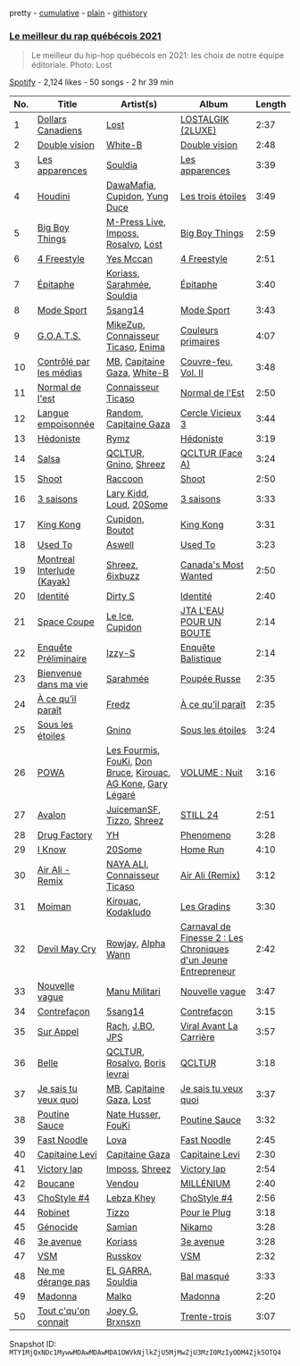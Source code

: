 pretty - [cumulative](/playlists/cumulative/37i9dQZF1DXcTuHVFoulvZ.md) - [plain](/playlists/plain/37i9dQZF1DXcTuHVFoulvZ) - [githistory](https://github.githistory.xyz/mackorone/spotify-playlist-archive/blob/main/playlists/plain/37i9dQZF1DXcTuHVFoulvZ)

### [Le meilleur du rap québécois 2021 ](https://open.spotify.com/playlist/37i9dQZF1DXcTuHVFoulvZ)

> Le meilleur du hip\-hop québécois en 2021: les choix de notre équipe éditoriale. Photo: Lost

[Spotify](https://open.spotify.com/user/spotify) - 2,124 likes - 50 songs - 2 hr 39 min

| No. | Title | Artist(s) | Album | Length |
|---|---|---|---|---|
| 1 | [Dollars Canadiens](https://open.spotify.com/track/5wARoeQdrxp8lnJ6AzBTY0) | [Lost](https://open.spotify.com/artist/5Pd7zqwUqC1INMJAT2Df7b) | [LOSTALGIK \(2LUXE\)](https://open.spotify.com/album/1hCxmaFKOjRfj0dGieA2IK) | 2:37 |
| 2 | [Double vision](https://open.spotify.com/track/5b8ejMaA6qpep9IdAS2EKe) | [White\-B](https://open.spotify.com/artist/2HnpdXm17xsrVYtmsf7CHM) | [Double vision](https://open.spotify.com/album/2gSKjDu2BgrXnrcKryoz1o) | 2:48 |
| 3 | [Les apparences](https://open.spotify.com/track/5AgzQ7UOy6Hp7CccataLlw) | [Souldia](https://open.spotify.com/artist/6ekcMUMZoiX2HBbQGZgNh1) | [Les apparences](https://open.spotify.com/album/7p9odfzi49mR3oNOZX3kx0) | 3:39 |
| 4 | [Houdini](https://open.spotify.com/track/2ptGO7wZZEewt7G3AA9QuN) | [DawaMafia](https://open.spotify.com/artist/5yhoElw9gCKKsOAK1mmgHJ), [Cupidon](https://open.spotify.com/artist/5iLIhZFtUFijzNwplwZtlV), [Yung Duce](https://open.spotify.com/artist/3xR8mAOFhKZZ8V89C4RWrl) | [Les trois étoiles](https://open.spotify.com/album/1nGLg9pTyHuSAm5j4fGiF6) | 3:49 |
| 5 | [Big Boy Things](https://open.spotify.com/track/6N19wBDJfylFojLYJ7hNfe) | [M\-Press Live](https://open.spotify.com/artist/5nJC0rvHpmXz7JLNE9kf6v), [Imposs](https://open.spotify.com/artist/7jAs3bSFCCU88rzme8E9fz), [Rosalvo](https://open.spotify.com/artist/6AWsl1xDv2sVXnWjBPgR7q), [Lost](https://open.spotify.com/artist/5Pd7zqwUqC1INMJAT2Df7b) | [Big Boy Things](https://open.spotify.com/album/44hF4hdSHeGdP5Tpz2FIQR) | 2:59 |
| 6 | [4 Freestyle](https://open.spotify.com/track/7iwVomN3kJh4qTjCAOlZnS) | [Yes Mccan](https://open.spotify.com/artist/4jZA2jnUB8cz6EgOto9sMS) | [4 Freestyle](https://open.spotify.com/album/0N8iFVEWhVVXla6ASyOa2m) | 2:51 |
| 7 | [Épitaphe](https://open.spotify.com/track/2HaEfEful55EwS8hEhf97k) | [Koriass](https://open.spotify.com/artist/4aLij7W6aqtpsRriCSjGLq), [Sarahmée](https://open.spotify.com/artist/7icPanI4wjZVQCkvaUMWLX), [Souldia](https://open.spotify.com/artist/6ekcMUMZoiX2HBbQGZgNh1) | [Épitaphe](https://open.spotify.com/album/6JRlEReTZNIOoiY7k3XoBF) | 3:40 |
| 8 | [Mode Sport](https://open.spotify.com/track/7F2rFPdTvgohQMEuAi19VY) | [5sang14](https://open.spotify.com/artist/6XM5SrUaWM5XJwV55eHW2s) | [Mode Sport](https://open.spotify.com/album/2I2jFgR5ElbtnEco6NyXMm) | 3:43 |
| 9 | [G.O.A.T.S.](https://open.spotify.com/track/11ZF1nEGhkEkqSXQV8fdum) | [MikeZup](https://open.spotify.com/artist/3kmw1yvcUhvPD3pDz8hOVk), [Connaisseur Ticaso](https://open.spotify.com/artist/6Z7e35747Ty7EmmcOaKa8o), [Enima](https://open.spotify.com/artist/47cHAE0NFwzGOlc3L4oszT) | [Couleurs primaires](https://open.spotify.com/album/1WVNY4GQrxTg3ckth2BpKT) | 4:07 |
| 10 | [Contrôlé par les médias](https://open.spotify.com/track/57xb3fwKUjmvmvzmGbiXW4) | [MB](https://open.spotify.com/artist/2v1aABncTZrtkXA84ZqtyU), [Capitaine Gaza](https://open.spotify.com/artist/3MHoGWYHorYV0tblzQ1Nzj), [White\-B](https://open.spotify.com/artist/2HnpdXm17xsrVYtmsf7CHM) | [Couvre\-feu, Vol\. II](https://open.spotify.com/album/4y93plf7iE9IxT9OW4Zbaq) | 3:48 |
| 11 | [Normal de l'est](https://open.spotify.com/track/3rsdpReUT8z9IkY1HCA72h) | [Connaisseur Ticaso](https://open.spotify.com/artist/6Z7e35747Ty7EmmcOaKa8o) | [Normal de l'Est](https://open.spotify.com/album/0klnKx0f9LC9KhlqdJThQX) | 2:50 |
| 12 | [Langue empoisonnée](https://open.spotify.com/track/6SUobbATRGwBGdQytjYAA6) | [Random](https://open.spotify.com/artist/20JaTdfk3frqSwaYIf0ko8), [Capitaine Gaza](https://open.spotify.com/artist/3MHoGWYHorYV0tblzQ1Nzj) | [Cercle Vicieux 3](https://open.spotify.com/album/0ZYkKutre14v6LCaeNQsOw) | 3:44 |
| 13 | [Hédoniste](https://open.spotify.com/track/4IpvQqD75gY8dYyBvSl5rx) | [Rymz](https://open.spotify.com/artist/3dN1EUAKOFCUBPFXRUdqKu) | [Hédoniste](https://open.spotify.com/album/1EldR7BfyRjouqNteZ0gp3) | 3:19 |
| 14 | [Salsa](https://open.spotify.com/track/3gpLuDK2e2Uo8mpQPFGmWO) | [QCLTUR](https://open.spotify.com/artist/1MIeDvwSEypeVjyu3buPFx), [Gnino](https://open.spotify.com/artist/1VPvcnbxLcj35spm27pJHz), [Shreez](https://open.spotify.com/artist/0qNrNX9FKJM0ZJFbcbMlMp) | [QCLTUR \(Face A\)](https://open.spotify.com/album/0T70E74CsGUy4Gwd26W2G3) | 3:24 |
| 15 | [Shoot](https://open.spotify.com/track/3r3R0BMo2MlfOjKfrW8LS9) | [Raccoon](https://open.spotify.com/artist/7nzgBxjw2Co88MGWjMnl4c) | [Shoot](https://open.spotify.com/album/473m9WWUSkZ5BHNoUqvOiQ) | 2:50 |
| 16 | [3 saisons](https://open.spotify.com/track/7qppWvyQ9uw2TPAlHNzp4H) | [Lary Kidd](https://open.spotify.com/artist/1dHfOiwJsDtNzIIrsQgXtX), [Loud](https://open.spotify.com/artist/5DXzQwj6Kgr5kBjVlYdSHo), [20Some](https://open.spotify.com/artist/5XexJCqZgI59ntWjW3p8jQ) | [3 saisons](https://open.spotify.com/album/3hNE9lZZ7U5EQxYCCZh3zT) | 3:33 |
| 17 | [King Kong](https://open.spotify.com/track/3J9CvtVVRaomdBWWEYiLYw) | [Cupidon](https://open.spotify.com/artist/5iLIhZFtUFijzNwplwZtlV), [Boutot](https://open.spotify.com/artist/7HFhi8w52p30roEfUmV7Mh) | [King Kong](https://open.spotify.com/album/61n4lj5gh4PmPHJlJS9MJ2) | 3:31 |
| 18 | [Used To](https://open.spotify.com/track/78YZ9bEddQIMfzNR6BtMp0) | [Aswell](https://open.spotify.com/artist/7ircrxU9ilF88T3dfIP6yc) | [Used To](https://open.spotify.com/album/6Cl3xeajoIdfHdkqs9o9GU) | 3:23 |
| 19 | [Montreal Interlude \(Kayak\)](https://open.spotify.com/track/7wxKsdGXp90lnM78eqxYKR) | [Shreez](https://open.spotify.com/artist/0qNrNX9FKJM0ZJFbcbMlMp), [6ixbuzz](https://open.spotify.com/artist/0esldOhgJb5AkjUre9EgLk) | [Canada's Most Wanted](https://open.spotify.com/album/23cAierj7k3uVapTjJOQ05) | 2:50 |
| 20 | [Identité](https://open.spotify.com/track/52xnR79InS2C08m78XNqPM) | [Dirty S](https://open.spotify.com/artist/3uCVM65wRFP6MB5i44HybA) | [Identité](https://open.spotify.com/album/55Oq7exFbFnFtznm5tA4GE) | 2:40 |
| 21 | [Space Coupe](https://open.spotify.com/track/3e1inlK79n2v9CB0p4yW8D) | [Le Ice](https://open.spotify.com/artist/5Tz7QkwRnEvV0MpWhLdDFI), [Cupidon](https://open.spotify.com/artist/5iLIhZFtUFijzNwplwZtlV) | [JTA L'EAU POUR UN BOUTE](https://open.spotify.com/album/4bYSMXteWsNtvTCHfQPthj) | 2:14 |
| 22 | [Enquête Préliminaire](https://open.spotify.com/track/6hsCe1aeXX2ewBnibLrkcO) | [Izzy\-S](https://open.spotify.com/artist/76DXtaWMXZQbRZUHkQEdDQ) | [Enquête Balistique](https://open.spotify.com/album/3HnBansKikHJY2g6OkJ3Yx) | 2:14 |
| 23 | [Bienvenue dans ma vie](https://open.spotify.com/track/6492iA3gQgrh0KsTOwI06S) | [Sarahmée](https://open.spotify.com/artist/7icPanI4wjZVQCkvaUMWLX) | [Poupée Russe](https://open.spotify.com/album/5tY1P4kKvOPwipS8q0jbCD) | 2:35 |
| 24 | [À ce qu’il paraît](https://open.spotify.com/track/7o5n1yULlJWj2WoQ6EyRQo) | [Fredz](https://open.spotify.com/artist/6vclJnUiJ9D7IW0OP54MFT) | [À ce qu’il paraît](https://open.spotify.com/album/1aavcfCtKeyPgyYkM7Gfar) | 2:35 |
| 25 | [Sous les étoiles](https://open.spotify.com/track/2kkkIDj5jtz0Owk7FbLH7d) | [Gnino](https://open.spotify.com/artist/03sPkUqjLbCXdxu3e46T3H) | [Sous les étoiles](https://open.spotify.com/album/2ww313PwiVn6jHoWG4Z8yb) | 3:24 |
| 26 | [POWA](https://open.spotify.com/track/663bEzp9AqRYRu6El75zat) | [Les Fourmis](https://open.spotify.com/artist/6MU6nuCI2Sw7gDhcN0Kie1), [FouKi](https://open.spotify.com/artist/3IMC79WXhjXUkDHhpsSN8n), [Don Bruce](https://open.spotify.com/artist/0QYiwxs5jjezuZ8fMXPHia), [Kirouac](https://open.spotify.com/artist/6w8havv68HkDeiH6Tei3bt), [AG Kone](https://open.spotify.com/artist/69MNJSQ5jYSmYDrQwURImA), [Gary Légaré](https://open.spotify.com/artist/0tZe6r9JhHERezk2nVGFGf) | [VOLUME : Nuit](https://open.spotify.com/album/6h0VpErsCdTGbIGhMM4htX) | 3:16 |
| 27 | [Avalon](https://open.spotify.com/track/5WP7fIhGPXgf4bx4uipzAr) | [JuicemanSF](https://open.spotify.com/artist/7lmOPad5dsOfryNQB2sDay), [Tizzo](https://open.spotify.com/artist/0NAWq4CW7DxGwgIm1Ock5C), [Shreez](https://open.spotify.com/artist/0qNrNX9FKJM0ZJFbcbMlMp) | [STILL 24](https://open.spotify.com/album/7JjSXuEKJREw2zDwI3iOb7) | 2:51 |
| 28 | [Drug Factory](https://open.spotify.com/track/25cwy0Ze40gkeX7y2xUEPC) | [YH](https://open.spotify.com/artist/3js5jvTuoFgetWV7s8EVT5) | [Phenomeno](https://open.spotify.com/album/4SsBxJSyfnuFY7J5uJWePw) | 3:28 |
| 29 | [I Know](https://open.spotify.com/track/50eGTKo7td8i5PCNkPCmWO) | [20Some](https://open.spotify.com/artist/5XexJCqZgI59ntWjW3p8jQ) | [Home Run](https://open.spotify.com/album/2r4bTB0FAzdzUakL7yopqV) | 4:10 |
| 30 | [Air Ali \- Remix](https://open.spotify.com/track/3x56yZUaE8cWSXChC4l55e) | [NAYA ALI](https://open.spotify.com/artist/6xsuPHpz2MgwF8OhEc9ScC), [Connaisseur Ticaso](https://open.spotify.com/artist/6Z7e35747Ty7EmmcOaKa8o) | [Air Ali \(Remix\)](https://open.spotify.com/album/3Bt25kY3j7ZOcTVM20pqSz) | 3:12 |
| 31 | [Moiman](https://open.spotify.com/track/3uQbNWn5nANXbkw9HfBZwz) | [Kirouac](https://open.spotify.com/artist/6w8havv68HkDeiH6Tei3bt), [Kodakludo](https://open.spotify.com/artist/52ScNDotCN180BnXLSFiiQ) | [Les Gradins](https://open.spotify.com/album/4gRjWLWLsBAaIwx2XpfCQL) | 3:30 |
| 32 | [Devil May Cry](https://open.spotify.com/track/3iw9cmv0VuAhwLI9HPkcx6) | [Rowjay](https://open.spotify.com/artist/5qMf7CFNNQi7gb1WQb74Pc), [Alpha Wann](https://open.spotify.com/artist/7yeFMUrYTY5cAZx0GKXnti) | [Carnaval de Finesse 2 : Les Chroniques d'un Jeune Entrepreneur](https://open.spotify.com/album/6XHp29DWqSqCS2UIZislPO) | 2:42 |
| 33 | [Nouvelle vague](https://open.spotify.com/track/0ifRyZfj9oysmVpXgKmlxT) | [Manu Militari](https://open.spotify.com/artist/5hCqDsqqIaYbJhWoZ0JhaE) | [Nouvelle vague](https://open.spotify.com/album/0dEXddYdz0yGTLQjtH6TfM) | 3:47 |
| 34 | [Contrefaçon](https://open.spotify.com/track/6SAP8kowPEdLavECBflmVp) | [5sang14](https://open.spotify.com/artist/6XM5SrUaWM5XJwV55eHW2s) | [Contrefaçon](https://open.spotify.com/album/7EyGDWGVFvIOFxXFTDmVoP) | 3:15 |
| 35 | [Sur Appel](https://open.spotify.com/track/7Cdtg24cvxbEjhrZKhPUCc) | [Rach](https://open.spotify.com/artist/1Qyyc7H8E9gI5nEjWTQk7n), [J.BO](https://open.spotify.com/artist/6qfbY11F2cczEo2xrQeQBG), [JPS](https://open.spotify.com/artist/0tziQnn4fmfk5ReISVIJEN) | [Viral Avant La Carrière](https://open.spotify.com/album/42OsuC1KTnlfkSF5KlMgUW) | 3:57 |
| 36 | [Belle](https://open.spotify.com/track/1GTwuwkt4hejBcymq849Cg) | [QCLTUR](https://open.spotify.com/artist/1MIeDvwSEypeVjyu3buPFx), [Rosalvo](https://open.spotify.com/artist/6AWsl1xDv2sVXnWjBPgR7q), [Boris levrai](https://open.spotify.com/artist/44MDXreyQDVfctriHR8TgN) | [QCLTUR](https://open.spotify.com/album/4bHZOMo5sjb7SrSvaevvKy) | 3:18 |
| 37 | [Je sais tu veux quoi](https://open.spotify.com/track/2HXUTvWk5wsYIqnAgXNnOG) | [MB](https://open.spotify.com/artist/2v1aABncTZrtkXA84ZqtyU), [Capitaine Gaza](https://open.spotify.com/artist/3MHoGWYHorYV0tblzQ1Nzj), [Lost](https://open.spotify.com/artist/5Pd7zqwUqC1INMJAT2Df7b) | [Je sais tu veux quoi](https://open.spotify.com/album/7ivf5INurlB5n3b6FsSSnM) | 3:37 |
| 38 | [Poutine Sauce](https://open.spotify.com/track/0r1dJC8vkEiuqiW7KqVf3g) | [Nate Husser](https://open.spotify.com/artist/5o4gKYJ99ROV1yye1v9Sh4), [FouKi](https://open.spotify.com/artist/3IMC79WXhjXUkDHhpsSN8n) | [Poutine Sauce](https://open.spotify.com/album/4QxwYAdzuPYO8v8gS2fLWO) | 3:32 |
| 39 | [Fast Noodle](https://open.spotify.com/track/6mxKvveVPbQCg7qK9G1Nr1) | [Lova](https://open.spotify.com/artist/3AaQmXxkr6SJLELOEIeSh2) | [Fast Noodle](https://open.spotify.com/album/58IhGetIkd71ESIMd8V8uV) | 2:45 |
| 40 | [Capitaine Levi](https://open.spotify.com/track/7aCTOI3J2NpwEibVaGVPui) | [Capitaine Gaza](https://open.spotify.com/artist/3MHoGWYHorYV0tblzQ1Nzj) | [Capitaine Levi](https://open.spotify.com/album/1NwFbt498TG0ZHDGeluK2c) | 2:30 |
| 41 | [Victory lap](https://open.spotify.com/track/04T6nmloE9SfJ13pN90ZtO) | [Imposs](https://open.spotify.com/artist/7jAs3bSFCCU88rzme8E9fz), [Shreez](https://open.spotify.com/artist/0qNrNX9FKJM0ZJFbcbMlMp) | [Victory lap](https://open.spotify.com/album/30FFnymrYlCAmOcOzm88jT) | 2:54 |
| 42 | [Boucane](https://open.spotify.com/track/4dMXgJD7KHdnsyyWs16llZ) | [Vendou](https://open.spotify.com/artist/4Eh9gm2q4XSbk8YXLoEUjG) | [MILLÉNIUM](https://open.spotify.com/album/2DQBiveQZ7L930T24Fcoad) | 2:40 |
| 43 | [ChoStyle \#4](https://open.spotify.com/track/7ddzn0UejmgmkY2X59s0U7) | [Lebza Khey](https://open.spotify.com/artist/6oW3oCa9th1gUBNkI1LnGA) | [ChoStyle \#4](https://open.spotify.com/album/3co0IkEFC7ZrMZXeUAuLxG) | 2:56 |
| 44 | [Robinet](https://open.spotify.com/track/1hhauQb9OKmDwKTIgVc5Rb) | [Tizzo](https://open.spotify.com/artist/0NAWq4CW7DxGwgIm1Ock5C) | [Pour le Plug](https://open.spotify.com/album/5GNxVamL0c9jskb9gUNOCm) | 3:18 |
| 45 | [Génocide](https://open.spotify.com/track/477J3fKi6b4stq9veJJRpS) | [Samian](https://open.spotify.com/artist/4R9opfaSnt6ApDaiJb3zw6) | [Nikamo](https://open.spotify.com/album/0fX3Mn5XHkCnQwNxhe6I8w) | 3:28 |
| 46 | [3e avenue](https://open.spotify.com/track/1Utqa3AcyGm5qZGek8WxQP) | [Koriass](https://open.spotify.com/artist/4aLij7W6aqtpsRriCSjGLq) | [3e avenue](https://open.spotify.com/album/7F34U28n3S1sT9jkVWcgd9) | 3:28 |
| 47 | [VSM](https://open.spotify.com/track/04nvPMKMCzcEsgNL0NcsWD) | [Russkov](https://open.spotify.com/artist/6DXBBeEw1TcRH8ySfUa3Oo) | [VSM](https://open.spotify.com/album/5Znngqtc1ZRXAcFKDZc1v8) | 2:32 |
| 48 | [Ne me dérange pas](https://open.spotify.com/track/2Vtl0hcZZaCeZ8xN4350hV) | [EL GARRA](https://open.spotify.com/artist/35iGCHzli8Zhn5v4xoB7XA), [Souldia](https://open.spotify.com/artist/1LtOlzHolSQxDYgZ1Les4b) | [Bal masqué](https://open.spotify.com/album/3x6ATfLPbNe1L18ZKmt9my) | 3:33 |
| 49 | [Madonna](https://open.spotify.com/track/3weKjf1iQu50yzDqkkElUJ) | [Malko](https://open.spotify.com/artist/501Uzli8ksZoUEWZj8uKJI) | [Madonna](https://open.spotify.com/album/1icLFb5mnypULpcWTtVTj3) | 2:20 |
| 50 | [Tout c'qu'on connait](https://open.spotify.com/track/6TtAhoS4K18nShC6ggUzXb) | [Joey G](https://open.spotify.com/artist/6p9wdOS2uCLQqiYP1HYeJf), [Brxnsxn](https://open.spotify.com/artist/0U5NHWybzoxuiGX7ZtTaej) | [Trente\-trois](https://open.spotify.com/album/0PqDN5YIGonbe7XyHl1Bky) | 3:07 |

Snapshot ID: `MTY1MjQxNDc1MywwMDAwMDAwMDA1OWVkNjlkZjU5MjMwZjU3MzI0MzIyODM4Zjk5OTQ4`
